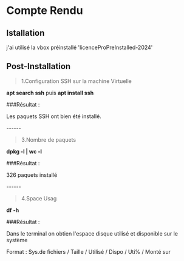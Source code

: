 # Compte Rendu

## Istallation

j'ai utilisé la vbox préinstallé 'licenceProPreInstalled-2024'

## Post-Installation

>1.Configuration SSH sur la machine Virtuelle

**apt search ssh** puis **apt install ssh**  

###Résultat : 

Les paquets SSH ont bien été installé.

\------

>3.Nombre de paquets

**dpkg -l | wc -l**

###Résultat : 

326 paquets installé 

\------

>4.Space Usag

**df -h**

###Résultat :

Dans le terminal on obtien l'espace disque utilisé et disponible sur le système

Format : Sys.de fichiers / Taille / Utilisé / Dispo / Uti% / Monté sur 




